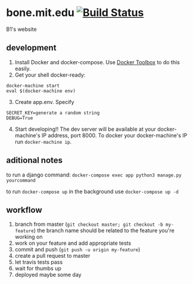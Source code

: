 bone.mit.edu [![Build Status](https://travis-ci.com/patins/bone.svg?token=qtHz376FXw1xGgVxnyHz&branch=master)](https://travis-ci.com/patins/bone)
==============
B1's website

## development
1. Install Docker and docker-compose. Use [Docker Toolbox](https://www.docker.com/products/docker-toolbox) to do this easily.
2. Get your shell docker-ready:
```
docker-machine start
eval $(docker-machine env)
```
3. Create app.env. Specify
```
SECRET_KEY=generate a random string
DEBUG=True
```
4. Start developing!! The dev server will be available at your docker-machine's IP address, port 8000. To docker your docker-machine's IP run `docker-machine ip`.

## aditional notes
to run a django command: `docker-compose exec app python3 manage.py yourcommand`

to run `docker-compose up` in the background use `docker-compose up -d`
## workflow
1. branch from master (`git checkout master; git checkout -b my-feature`)
the branch name should be related to the feature you're working on
2. work on your feature and add appropriate tests
3. commit and push (`git push -u origin my-feature`)
4. create a pull request to master
5. let travis tests pass
6. wait for thumbs up
7. deployed maybe some day
